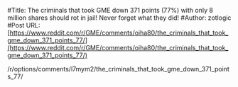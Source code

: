 #Title: The criminals that took GME down 371 points (77%) with only 8 million shares should rot in jail! Never forget what they did!
#Author: zotlogic
#Post URL: [https://www.reddit.com/r/GME/comments/oiha80/the_criminals_that_took_gme_down_371_points_77/](https://www.reddit.com/r/GME/comments/oiha80/the_criminals_that_took_gme_down_371_points_77/)


/r/options/comments/l7mym2/the_criminals_that_took_gme_down_371_points_77/